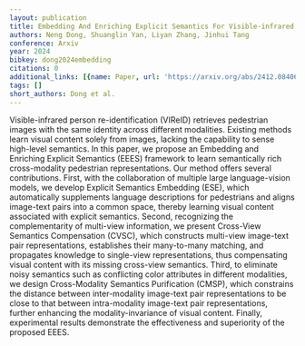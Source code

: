 ```yaml
---
layout: publication
title: Embedding And Enriching Explicit Semantics For Visible-infrared Person Re-identification
authors: Neng Dong, Shuanglin Yan, Liyan Zhang, Jinhui Tang
conference: Arxiv
year: 2024
bibkey: dong2024embedding
citations: 0
additional_links: [{name: Paper, url: 'https://arxiv.org/abs/2412.08406'}]
tags: []
short_authors: Dong et al.
---
```

Visible-infrared person re-identification (VIReID) retrieves pedestrian
images with the same identity across different modalities. Existing methods
learn visual content solely from images, lacking the capability to sense
high-level semantics. In this paper, we propose an Embedding and Enriching
Explicit Semantics (EEES) framework to learn semantically rich cross-modality
pedestrian representations. Our method offers several contributions. First,
with the collaboration of multiple large language-vision models, we develop
Explicit Semantics Embedding (ESE), which automatically supplements language
descriptions for pedestrians and aligns image-text pairs into a common space,
thereby learning visual content associated with explicit semantics. Second,
recognizing the complementarity of multi-view information, we present
Cross-View Semantics Compensation (CVSC), which constructs multi-view
image-text pair representations, establishes their many-to-many matching, and
propagates knowledge to single-view representations, thus compensating visual
content with its missing cross-view semantics. Third, to eliminate noisy
semantics such as conflicting color attributes in different modalities, we
design Cross-Modality Semantics Purification (CMSP), which constrains the
distance between inter-modality image-text pair representations to be close to
that between intra-modality image-text pair representations, further enhancing
the modality-invariance of visual content. Finally, experimental results
demonstrate the effectiveness and superiority of the proposed EEES.